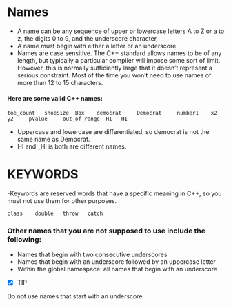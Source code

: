 # Names
- A name can be any sequence of upper or lowercase letters A to Z or a to z, the digits 0 to 9, and the underscore character, _.
- A name must begin with either a letter or an underscore.
- Names are case sensitive.
The C++ standard allows names to be of any length, but typically a particular compiler will impose some sort of limit. 
However, this is normally sufficiently large that it doesn’t represent a serious constraint.
Most of the time you won’t need to use names of more than 12 to 15 characters.

#### Here are some valid C++ names:
```
toe_count   shoeSize  Box    democrat     Democrat     number1    x2    y2     pValue     out_of_range  HI  _HI 
```
- Uppercase and lowercase are differentiated, so democrat is not the same name as Democrat.
- HI and _HI is both are different names.
# KEYWORDS
-Keywords are reserved words that have a specific meaning in C++, so you must not use them for other purposes.
```
class    double   throw   catch 
```
### Other names that you are not supposed to use include the following:
- Names that begin with two consecutive underscores
- Names that begin with an underscore followed by an uppercase letter
- Within the global namespace: all names that begin with an underscore

- [x] TIP 

 Do not use names that start with an underscore
